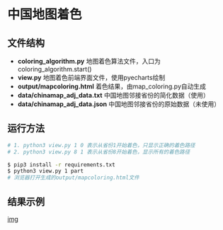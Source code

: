 # 中国地图着色

## 文件结构

+ **coloring_algorithm.py** 地图着色算法文件，入口为coloring_algorithm.start()
+ **view.py**   地图着色前端界面文件，使用pyecharts绘制
+ **output/mapcoloring.html**   着色结果，由map_coloring.py自动生成
+ **data/chinamap_adj_data.txt**    中国地图邻接省份的简化数据（使用）
+ **data/chinamap_adj_data.json**   中国地图邻接省份的原始数据（未使用）

## 运行方法

```bash
# 1. python3 view.py 1 0 表示从省份1开始着色，只显示正确的着色路径
# 2. python3 view.py 8 1 表示从省份8开始着色，显示所有的着色路径

$ pip3 install -r requirements.txt
$ python3 view.py 1 part
# 浏览器打开生成的output/mapcoloring.html文件

```

## 结果示例

[img](map-coloring.gif)
